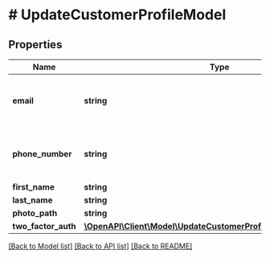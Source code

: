 # # UpdateCustomerProfileModel

## Properties

Name | Type | Description | Notes
------------ | ------------- | ------------- | -------------
**email** | **string** | Email NOTE: will be updated after verification | [optional]
**phone_number** | **string** | Phone NOTE: will be updated after verification | [optional]
**first_name** | **string** | First name | [optional]
**last_name** | **string** | Last name | [optional]
**photo_path** | **string** | PhotoPath | [optional]
**two_factor_auth** | [**\OpenAPI\Client\Model\UpdateCustomerProfileModelTwoFactorAuth**](UpdateCustomerProfileModelTwoFactorAuth.md) |  | [optional]

[[Back to Model list]](../../README.md#models) [[Back to API list]](../../README.md#endpoints) [[Back to README]](../../README.md)
